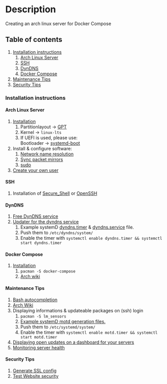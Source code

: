 # Description

Creating an arch linux server for Docker Compose

## Table of contents

1. [Installation instructions](#installation-instructions)
    1. [Arch Linux Server](#arch-linux-server)
    1. [SSH](#ssh)
    1. [DynDNS](#dyndns)
    1. [Docker Compose](#docker-compose)
1. [Maintenance Tips](#maintenance-tips)
1. [Security Tips](#security-tips)

### Installation instructions

#### Arch Linux Server

1. [Installation](https://wiki.archlinux.org/index.php/Installation_guide)
    1. Partitionlayout -> [GPT](https://wiki.archlinux.org/index.php/Partitioning#UEFI/GPT_layout_example)
    1. Kernel -> `linux-lts`
    1. If UEFI is used, please use:  
       Bootloader -> [systemd-boot](https://wiki.archlinux.org/index.php/Systemd-boot)
1. Install & configure software:
    1. [Network name resolution](https://wiki.archlinux.org/index.php/Systemd-resolved)
    1. [Sync packet mirrors](https://wiki.archlinux.org/index.php/Reflector)
    1. [sudo](https://wiki.archlinux.org/index.php/sudo)
1. [Create your own user](https://wiki.archlinux.org/index.php/Users_and_groups#User_management)

#### SSH

1. Installation of [Secure_Shell](https://wiki.archlinux.org/index.php/Secure_Shell)
   or [OpenSSH](https://wiki.archlinux.org/index.php/OpenSSH)

#### DynDNS

1. [Free DynDNS service](https://freedns.afraid.org/)
1. [Updater for the dyndns service](https://wiki.archlinux.org/index.php/Systemd/Timers)
    1. Example systemD [dyndns.timer](examples/dyndns/dyndns.timer) & [dyndns.service](examples/dyndns/dyndns.service)
       file.
    1. Push them to `/etc/dyndns/system/`
    1. Enable the timer with `systemctl enable dyndns.timer && systemctl start dyndns.timer`

#### Docker Compose

1. [Installation](https://docs.docker.com/compose/)
    1. `pacman -S docker-compose`
    1. [Arch wiki](https://wiki.archlinux.org/index.php/Docker)

#### Maintenance Tips

1. [Bash autocompletion](https://wiki.archlinux.org/index.php/Bash#Tab_completion)
1. [Arch Wiki](https://wiki.archlinux.org/index.php/System_maintenance)
1. Displaying informations & updateable packages on (ssh) login
    1. `pacman -S lm_sensors`
    1. [Example systemD motd generation files.](examples/motd/)
    1. Push them to `/etc/systemd/system/`
    1. Enable the timer with `systemctl enable motd.timer && systemctl start motd.timer`
1. [Displaying open updates on a dashboard for your servers](https://github.com/furlongm/patchman)
1. [Monitoring server health](https://wiki.archlinux.org/index.php/Monitorix)

#### Security Tips

1. [Generate SSL config](https://ssl-config.mozilla.org/)
1. [Test Website security](https://www.ssllabs.com/ssltest/)

